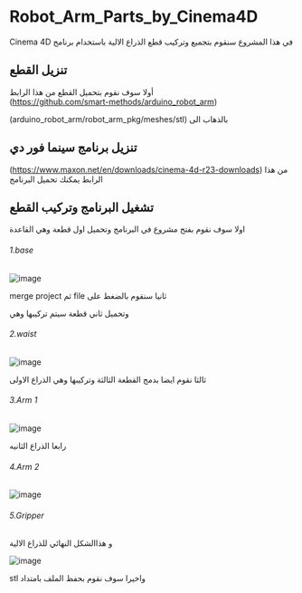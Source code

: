 # Robot_Arm_Parts_by_Cinema4D
 Cinema 4D في هذا المشروع سنقوم بتجميع وتركيب قطع الذراع الالية باستخدام برنامج 

## تنزيل القطع
أولا سوف نقوم بتحميل القطع من هذا الرابط   
(https://github.com/smart-methods/arduino_robot_arm)

 
(arduino_robot_arm/robot_arm_pkg/meshes/stl) بالذهاب الى

## تنزيل برنامج سينما فور دي
(https://www.maxon.net/en/downloads/cinema-4d-r23-downloads) من هذا الرابط يمكنك تحميل البرنامج


## تشغيل البرنامج وتركيب القطع
اولا سوف نقوم بفتح مشروع في البرنامج وتحميل اول قطعة وهي القاعدة
###### 1.base
![image](https://user-images.githubusercontent.com/61877121/127896471-3519209c-1225-4cda-8a1e-9e3535f9cece.png)

merge project ثم file ثانيا سنقوم بالضغط على 

 وتحميل ثاني قطعة سيتم تركيبها وهي 
 ###### 2.waist
 ![image](https://user-images.githubusercontent.com/61877121/127897448-9a2e85ba-2f6a-4263-9b89-13649c150893.png)
 
 
  ثالثا نقوم ايضا بدمج القطعة الثالثة وتركيبها وهي الذراع الاولى 
 ###### 3.Arm 1
 ![image](https://user-images.githubusercontent.com/61877121/127897956-e006b034-ebf5-4691-80d4-1ff2fc021d77.png)

رابعا الذراع الثانيه
 ###### 4.Arm 2  
 ![image](https://user-images.githubusercontent.com/61877121/127898520-03dcb112-c3bd-4938-8efe-ccce7cc4666a.png)

 ###### 5.Gripper
 و هذاالشكل النهائي للذراع الالية
 
 ![image](https://user-images.githubusercontent.com/61877121/127898857-98dac24c-180d-4a4a-99c3-ff3fa2aa88d4.png)
 
  stl واخيرا سوف نقوم بحفظ الملف بامتداد

  
 
 

 
